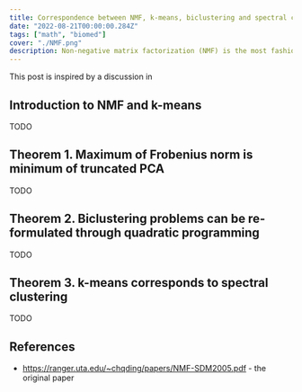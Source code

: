 ```yaml
---
title: Correspondence between NMF, k-means, biclustering and spectral clustering 
date: "2022-08-21T00:00:00.284Z"
tags: ["math", "biomed"]
cover: "./NMF.png"
description: Non-negative matrix factorization (NMF) is the most fashionable method of matrix decomposition among productive, but mathematically illiterate biologists, much more popular than PCA due to its perceived simplicity. However, if you start digging deeper, it happens to have profound connections to a multitude of other techniques from linear algebra and matrix analysis. In this post I discuss those connections.
---
```


This post is inspired by a discussion in 

## Introduction to NMF and k-means

TODO

## Theorem 1. Maximum of Frobenius norm is minimum of truncated PCA

TODO

## Theorem 2. Biclustering problems can be re-formulated through quadratic programming

TODO

## Theorem 3. k-means corresponds to spectral clustering

TODO

References
----------

* https://ranger.uta.edu/~chqding/papers/NMF-SDM2005.pdf - the original paper